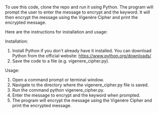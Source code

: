To use this code, clone the repo and run it using Python. The program will prompt the user to enter the message to encrypt and the keyword. It will then encrypt the message using the Vigenère Cipher and print the encrypted message.

Here are the instructions for installation and usage:

Installation:

1. Install Python if you don't already have it installed. You can download Python from the official website: https://www.python.org/downloads/
2. Save the code to a file (e.g. vigenere_cipher.py).

Usage:

1. Open a command prompt or terminal window.
2. Navigate to the directory where the vigenere_cipher.py file is saved.
3. Run the command python vigenere_cipher.py.
4. Enter the message to encrypt and the keyword when prompted.
5. The program will encrypt the message using the Vigenère Cipher and print the encrypted message.